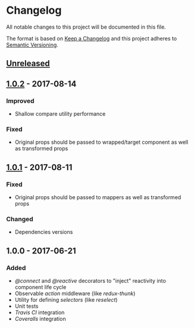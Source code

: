 # Changelog
All notable changes to this project will be documented in this file.

The format is based on [Keep a Changelog](http://keepachangelog.com/)
and this project adheres to [Semantic Versioning](http://semver.org/).

## [Unreleased]

## [1.0.2] - 2017-08-14

### Improved
- Shallow compare utility performance

### Fixed
- Original props should be passed to wrapped/target component as well as transformed props

## [1.0.1] - 2017-08-11

### Fixed
- Original props should be passed to mappers as well as transformed props

### Changed
- Dependencies versions

## 1.0.0 - 2017-06-21

### Added

- *\@connect* and *\@reactive* decorators to "inject" reactivity into component life cycle
- Observable *action* middleware (like *redux-thunk*)
- Utility for defining *selectors* (like *reselect*)
- Unit tests
- *Travis CI* integration
- *Coveralls* integration

[Unreleased]: https://github.com/redneckz/react-redux-rxjs/compare/v1.0.2...HEAD
[1.0.2]: https://github.com/redneckz/react-redux-rxjs/compare/v1.0.1...v1.0.2
[1.0.1]: https://github.com/redneckz/react-redux-rxjs/compare/v1.0.0...v1.0.1
